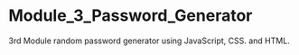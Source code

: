 # Module_3_Password_Generator
3rd Module random password generator using JavaScript, CSS. and HTML. 
